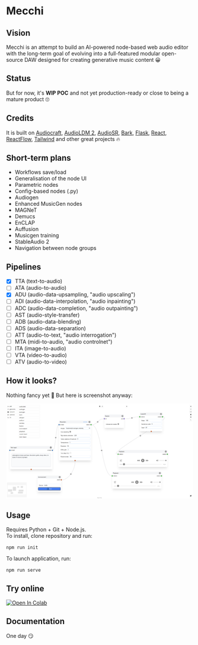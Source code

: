 # Mecchi

## Vision

Mecchi is an attempt to build an AI-powered node-based web audio editor with the long-term goal of evolving into a full-featured modular open-source DAW designed for creating generative music content 😀

## Status

But for now, it's <b>WIP POC</b> and not yet production-ready or close to being a mature product 🙄

## Credits 

It is built on [Audiocraft](https://github.com/facebookresearch/audiocraft), [AudioLDM 2](https://github.com/haoheliu/AudioLDM2), [AudioSR](https://github.com/haoheliu/versatile_audio_super_resolution), [Bark](https://github.com/suno-ai/bark), [Flask](https://github.com/pallets/flask), [React](https://github.com/facebook/react), [ReactFlow](https://github.com/wbkd/react-flow), [Tailwind](https://github.com/tailwindlabs/tailwindcss) and other great projects 🔥

## Short-term plans

* Workflows save/load
* Generalisation of the node UI
* Parametric nodes
* Config-based nodes (.py) 
* Audiogen
* Enhanced MusicGen nodes
* MAGNeT
* Demucs
* EnCLAP
* Auffusion
* Musicgen training
* StableAudio 2
* Navigation between node groups

## Pipelines

- [x] TTA (text-to-audio)  
- [ ] ATA (audio-to-audio)    
- [x] ADU (audio-data-upsampling, "audio upscaling")  
- [ ] ADI (audio-data-interpolation, "audio inpainting")  
- [ ] ADC (audio-data-completion, "audio outpainting")  
- [ ] AST (audio-style-transfer)   
- [ ] ADB (audio-data-blending)  
- [ ] ADS (audio-data-separation)  
- [ ] ATT (audio-to-text, "audio interrogation")  
- [ ] MTA (midi-to-audio, "audio controlnet")  
- [ ] ITA (image-to-audio)  
- [ ] VTA (video-to-audio)  
- [ ] ATV (audio-to-video)  

## How it looks? 

Nothing fancy yet 🐥 But here is screenshot anyway:

![img](/screenshots/mecchi.png)

## Usage

Requires Python + Git + Node.js.  
To install, clone repository and run:
```
npm run init
```
To launch application, run:
```
npm run serve
```
## Try online 

[![Open In Colab](https://colab.research.google.com/assets/colab-badge.svg)](https://colab.research.google.com/drive/1_hg2a_hwtsEEreQN7EQEKX4GWj5zBvZt)
<br>


## Documentation

One day 😏